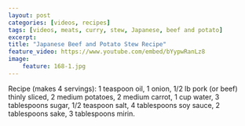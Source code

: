 ```yaml
---
layout: post
categories: [videos, recipes]
tags: [videos, meats, curry, stew, Japanese, beef and potato]
excerpt: 
title: "Japanese Beef and Potato Stew Recipe"
feature_video: https://www.youtube.com/embed/bYypwRanLz8
image:
    feature: 168-1.jpg
---
```


Recipe (makes 4 servings): 1 teaspoon oil,  1 onion, 1/2 lb pork (or beef) thinly sliced, 2 medium potatoes, 2 medium carrot, 1 cup water, 3 tablespoons sugar, 1/2 teaspoon salt, 4 tablespoons soy sauce, 2 tablespoons sake, 3 tablespoons mirin.
